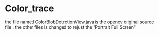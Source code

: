# Color_trace

the file named ColorBlobDetectionView.java is the opencv original source file
.
the other files is changed to rejust the "Portrait Full Screen"